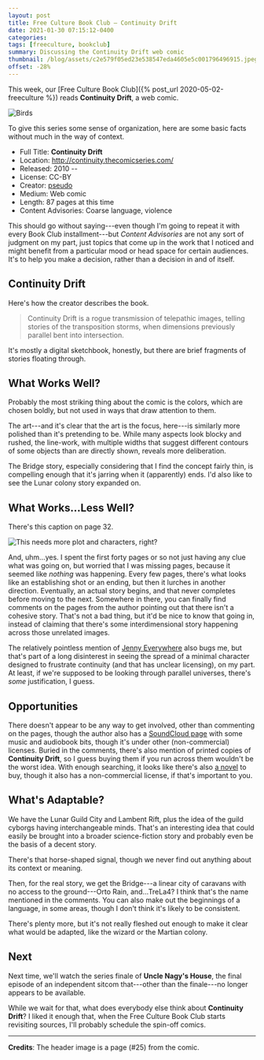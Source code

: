 ```yaml
---
layout: post
title: Free Culture Book Club — Continuity Drift
date: 2021-01-30 07:15:12-0400
categories:
tags: [freeculture, bookclub]
summary: Discussing the Continuity Drift web comic
thumbnail: /blog/assets/c2e579f05ed23e538547eda4605e5c001796496915.jpeg
offset: -28%
---
```


This week, our [Free Culture Book Club]({% post_url 2020-05-02-freeculture %}) reads **Continuity Drift**, a web comic.

![Birds](/blog/assets/c2e579f05ed23e538547eda4605e5c001796496915.jpeg "Birds")

To give this series some sense of organization, here are some basic facts without much in the way of context.

 * Full Title:  **Continuity Drift**
 * Location:  <http://continuity.thecomicseries.com/>
 * Released:  2010 --
 * License:  CC-BY
 * Creator:  [pseudo](https://comicfury.com/profile.php?username=pseudo)
 * Medium:  Web comic
 * Length:  87 pages at this time
 * Content Advisories:  Coarse language, violence

This should go without saying---even though I'm going to repeat it with every Book Club installment---but *Content Advisories* are not any sort of judgment on my part, just topics that come up in the work that I noticed and might benefit from a particular mood or head space for certain audiences.  It's to help you make a decision, rather than a decision in and of itself.

## Continuity Drift

Here's how the creator describes the book.

 > Continuity Drift is a rogue transmission of telepathic images, telling stories of the transposition storms, when dimensions previously parallel bent into intersection.

It's mostly a digital sketchbook, honestly, but there are brief fragments of stories floating through.

## What Works Well?

Probably the most striking thing about the comic is the colors, which are chosen boldly, but not used in ways that draw attention to them.

The art---and it's clear that the art is the focus, here---is similarly more polished than it's pretending to be.  While many aspects look blocky and rushed, the line-work, with multiple widths that suggest different contours of some objects than are directly shown, reveals more deliberation.

The Bridge story, especially considering that I find the concept fairly thin, is compelling enough that it's jarring when it (apparently) ends.  I'd also like to see the Lunar colony story expanded on.

## What Works...Less Well?

There's this caption on page 32.

![This needs more plot and characters, right?](/blog/assets/continuity-drift-caption-need.png "This needs more plot and characters, right?")

And, uhm...yes.  I spent the first forty pages or so not just having any clue what was going on, but worried that I was missing pages, because it seemed like *nothing* was happening.  Every few pages, there's what looks like an establishing shot or an ending, but then it lurches in another direction.  Eventually, an actual story begins, and that never completes before moving to the next.  Somewhere in there, you can finally find comments on the pages from the author pointing out that there isn't a cohesive story.  That's not a bad thing, but it'd be nice to know that going in, instead of claiming that there's some interdimensional story happening across those unrelated images.

The relatively pointless mention of [Jenny Everywhere](https://en.wikipedia.org/wiki/Jenny_Everywhere) also bugs me, but that's part of a long disinterest in seeing the spread of a minimal character designed to frustrate continuity (and that has unclear licensing), on my part.  At least, if we're supposed to be looking through parallel universes, there's *some* justification, I guess.

## Opportunities

There doesn't appear to be any way to get involved, other than commenting on the pages, though the author also has a [SoundCloud page](https://soundcloud.com/continuitydrift) with some music and audiobook bits, though it's under other (non-commercial) licenses.  Buried in the comments, there's also mention of printed copies of **Continuity Drift**, so I guess buying them if you run across them wouldn't be the worst idea.  With enough searching, it looks like there's also [a novel](https://www.smashwords.com/books/view/625581) to buy, though it also has a non-commercial license, if that's important to you.

## What's Adaptable?

We have the Lunar Guild City and Lambent Rift, plus the idea of the guild cyborgs having interchangeable minds.  That's an interesting idea that could easily be brought into a broader science-fiction story and probably even be the basis of a decent story.

There's that horse-shaped signal, though we never find out anything about its context or meaning.

Then, for the real story, we get the Bridge---a linear city of caravans with no access to the ground---Orto Rain, and...TreLa4?  I think that's the name mentioned in the comments.  You can also make out the beginnings of a language, in some areas, though I don't think it's likely to be consistent.

There's plenty more, but it's not really fleshed out enough to make it clear what would be adapted, like the wizard or the Martian colony.

## Next

Next time, we'll watch the series finale of **Uncle Nagy's House**, the final episode of an independent sitcom that---other than the finale---no longer appears to be available.

While we wait for that, what does everybody else think about **Continuity Drift**?  I liked it enough that, when the Free Culture Book Club starts revisiting sources, I'll probably schedule the spin-off comics.

* * *

**Credits**:  The header image is a page (#25) from the comic.
